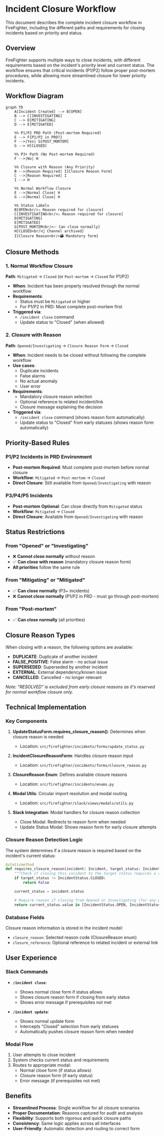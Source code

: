 # Incident Closure Workflow

This document describes the complete incident closure workflow in FireFighter, including the different paths and requirements for closing incidents based on priority and status.

## Overview

FireFighter supports multiple ways to close incidents, with different requirements based on the incident's priority level and current status. The workflow ensures that critical incidents (P1/P2) follow proper post-mortem procedures, while allowing more streamlined closure for lower priority incidents.

## Workflow Diagram

```mermaid
graph TD
    A[Incident Created] --> B[OPEN]
    B --> C[INVESTIGATING]
    C --> D[MITIGATING]
    D --> E[MITIGATED]

    %% P1/P2 PRD Path (Post-mortem Required)
    E --> F{P1/P2 in PRD?}
    F -->|Yes| G[POST_MORTEM]
    G --> H[CLOSED]

    %% P3+ Path (No Post-mortem Required)
    F -->|No| H

    %% Closure with Reason (Any Priority)
    B -->|Reason Required| I[Closure Reason Form]
    C -->|Reason Required| I
    I --> H

    %% Normal Workflow Closure
    E -->|Normal Close| H
    G -->|Normal Close| H

    %% Status Labels
    B[OPEN<br/>⚠️ Reason required for closure]
    C[INVESTIGATING<br/>⚠️ Reason required for closure]
    D[MITIGATING]
    E[MITIGATED]
    G[POST_MORTEM<br/>✅ Can close normally]
    H[CLOSED<br/>📁 Channel archived]
    I[Closure Reason<br/>🗃️ Mandatory form]
```

## Closure Methods

### 1. Normal Workflow Closure

**Path**: `Mitigated` → `Closed` (or `Post-mortem` → `Closed` for P1/P2)

- **When**: Incident has been properly resolved through the normal workflow
- **Requirements**:
  - Status must be `Mitigated` or higher
  - For P1/P2 in PRD: Must complete post-mortem first
- **Triggered via**:
  - `/incident close` command
  - Update status to "Closed" (when allowed)

### 2. Closure with Reason

**Path**: `Opened/Investigating` → `Closure Reason Form` → `Closed`

- **When**: Incident needs to be closed without following the complete workflow
- **Use cases**:
  - Duplicate incidents
  - False alarms
  - No actual anomaly
  - User error
- **Requirements**:
  - Mandatory closure reason selection
  - Optional reference to related incident/link
  - Closure message explaining the decision
- **Triggered via**:
  - `/incident close` command (shows reason form automatically)
  - Update status to "Closed" from early statuses (shows reason form automatically)

## Priority-Based Rules

### P1/P2 Incidents in PRD Environment

- **Post-mortem Required**: Must complete post-mortem before normal closure
- **Workflow**: `Mitigated` → `Post-mortem` → `Closed`
- **Direct Closure**: Still available from `Opened/Investigating` with reason

### P3/P4/P5 Incidents

- **Post-mortem Optional**: Can close directly from `Mitigated` status
- **Workflow**: `Mitigated` → `Closed`
- **Direct Closure**: Available from `Opened/Investigating` with reason

## Status Restrictions

### From "Opened" or "Investigating"

- ❌ **Cannot close normally** without reason
- ✅ **Can close with reason** (mandatory closure reason form)
- **All priorities** follow the same rule

### From "Mitigating" or "Mitigated"

- ✅ **Can close normally** (P3+ incidents)
- ❌ **Cannot close normally** (P1/P2 in PRD - must go through post-mortem)

### From "Post-mortem"

- ✅ **Can close normally** (all priorities)

## Closure Reason Types

When closing with a reason, the following options are available:

- **DUPLICATE**: Duplicate of another incident
- **FALSE_POSITIVE**: False alarm - no actual issue
- **SUPERSEDED**: Superseded by another incident
- **EXTERNAL**: External dependency/known issue
- **CANCELLED**: Cancelled - no longer relevant

*Note: "RESOLVED" is excluded from early closure reasons as it's reserved for normal workflow closure only.*

## Technical Implementation

### Key Components

1. **UpdateStatusForm.requires_closure_reason()**: Determines when closure reason is needed
   - Location: `src/firefighter/incidents/forms/update_status.py`

2. **IncidentClosureReasonForm**: Handles closure reason input
   - Location: `src/firefighter/incidents/forms/closure_reason.py`

3. **ClosureReason Enum**: Defines available closure reasons
   - Location: `src/firefighter/incidents/enums.py`

4. **Modal Utils**: Circular import resolution and modal routing
   - Location: `src/firefighter/slack/views/modals/utils.py`

5. **Slack Integration**: Modal handlers for closure reason collection
   - Close Modal: Redirects to reason form when needed
   - Update Status Modal: Shows reason form for early closure attempts

### Closure Reason Detection Logic

The system determines if a closure reason is required based on the incident's current status:

```python
@staticmethod
def requires_closure_reason(incident: Incident, target_status: IncidentStatus) -> bool:
    """Check if closing this incident to the target status requires a closure reason."""
    if target_status != IncidentStatus.CLOSED:
        return False

    current_status = incident.status

    # Require reason if closing from Opened or Investigating (for any priority)
    return current_status.value in [IncidentStatus.OPEN, IncidentStatus.INVESTIGATING]
```

### Database Fields

Closure reason information is stored in the incident model:

- `closure_reason`: Selected reason code (ClosureReason enum)
- `closure_reference`: Optional reference to related incident or external link

## User Experience

### Slack Commands

- **`/incident close`**:
  - Shows normal close form if status allows
  - Shows closure reason form if closing from early status
  - Shows error message if prerequisites not met

- **`/incident update`**:
  - Shows normal update form
  - Intercepts "Closed" selection from early statuses
  - Automatically pushes closure reason form when needed

### Modal Flow

1. User attempts to close incident
2. System checks current status and requirements
3. Routes to appropriate modal:
   - Normal close form (if status allows)
   - Closure reason form (if early status)
   - Error message (if prerequisites not met)

## Benefits

- **Streamlined Process**: Single workflow for all closure scenarios
- **Proper Documentation**: Reasons captured for audit and analysis
- **Flexibility**: Supports both rigorous and quick closure paths
- **Consistency**: Same logic applies across all interfaces
- **User-Friendly**: Automatic detection and routing to correct form
